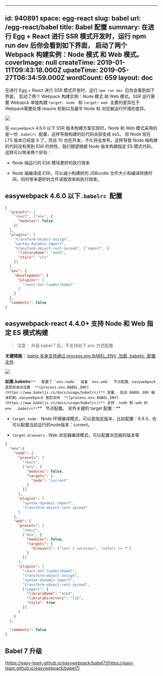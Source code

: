 
---
id: 940891
space: egg-react
slug: babel
url: /egg-react/babel
title: Babel 配置
summary: 在进行 Egg + React 进行 SSR 模式开发时，运行 npm run dev  后你会看到如下界面， 启动了两个 Webpack 构建实例：Node 模式 和 Web 模式。
coverImage: null
createTime: 2019-01-11T09:43:18.000Z 
upateTime: 2019-05-27T06:34:59.000Z
wordCount: 659
layout: doc
---
在进行 Egg + React 进行 SSR 模式开发时，运行 `npm run dev`  后你会看到如下界面， 启动了两个 Webpack 构建实例：Node 模式 和 Web 模式。SSR 运行需要 Webapck 单独构建 `target: node`   和 `target: web`  主要的差异在于 Webpack需要处理 require 机制以及磨平 Node 和 浏览器运行环境的差异。

![](https://cdn.nlark.com/yuque/0/2018/png/116733/1536128449742-0024eb69-d2c7-4e47-8426-ff2cc85396d5.png#width=827)

在 `easywebpack` 4.6.0 以下 SSR 版本构建方案实现时，Node 和 Web 模式采用的是一份 `.babelrc`  配置，这样导致构建的后代码全部变成 es5。 但 Node 现在LTS 版本已经是 8 了，而且 10 也在开发，不久将会发布。这样导致 Node 端构建的代码没有用到 ES6 的特性，我们期望根据 Node 版本构建指定 ES 模式代码，这样可以带来两个好处：

- Node 端运行的 ES6 模块更好的执行效率

- Node 端编译成 ES6，可以减小构建好的 JSBundle 文件大小和编译转换时间，同时带来更好的文件读取效率和执行效率。



## easywebpack 4.6.0 以下`.babelrc`  配置

```json
{
  "presets": [
    "react", ["env", {
      "modules": false
    }]
  ],
  "plugins": [
    "transform-object-assign",
    "syntax-dynamic-import",
    "transform-object-rest-spread", ["import", {
      "libraryName": "antd",
      "style": "css"
    }]
  ],
  "env": {
    "development": {
      "plugins": [
        "react-hot-loader/babel"
      ]
    }
  },
  "comments": false
}
```



## easywebpack-react 4.4.0+ 支持 Node 和 Web 指定 ES 模式构建

> 注意： 升级 babel 7 后，不支持如下 env 方式配置 


**关键措施：** [bable 本身支持通过 process.env.BABEL_ENV  加载 .babelrc  配置文件](https://www.babeljs.cn/docs/usage/babelrc/):

![](https://cdn.nlark.com/yuque/0/2018/png/116733/1536129170471-43b9b60e-a7da-47c3-8ad7-ef1ff7e56c22.png#width=827)

**如果.babelrc**``**   配置了 `env.node`  或者 `env.web`  节点配置，easywebpack 底层将自动设置  **[process.env.BABEL_ENV](https://www.babeljs.cn/docs/usage/babelrc/)** 变量， 启动 BABEL ENV 编译机制。easywebpack 底层支持  **[process.env.BABEL_ENV](https://www.babeljs.cn/docs/usage/babelrc/)** 支持  node 和 web 的 env  .babelrc**``**   节点配置。 另外关键的 target 配置：**

- `target.node` :  Node 环境编译模式，可以是指定版本，比如配置：8.9.3，也可以配置当前运行的node版本：current。

- `target.browsers` : Web 浏览器编译模式，可以配置浏览器的版本等



```json
{
  "env":{
    "node": {
      "presets": [
        "react",
        ["env", {
          "modules": false,
          "targets": {
            "node": "current"
          }
        }]
      ],
      "plugins": [
        "syntax-dynamic-import",
        "transform-object-rest-spread"
      ]
    },
    "web": {
      "presets": [
        "react",
        ["env", {
          "modules": false,
          "targets": {
            "browsers": ["last 2 versions", "safari >= 7"]
          }
        }]
      ],
      "plugins": [
        "react-hot-loader/babel",
        "transform-object-assign",
        "syntax-dynamic-import",
        "transform-object-rest-spread",
        ["import", {
          "libraryName": "antd",
          "libraryDirectory": "lib",
          "style": true
        }]
      ]
    }
  },
  
  "comments": false
}
```



## Babel 7 升级

[https://easy-team.github.io/easywebpack/babel7](https://easy-team.github.io/easywebpack/babel7)


  